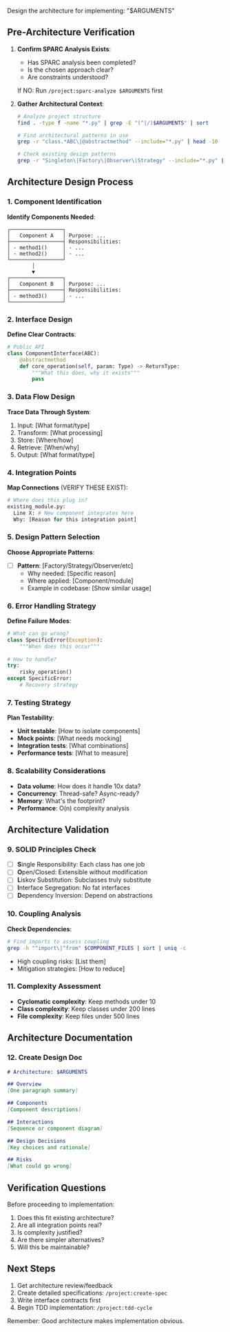 Design the architecture for implementing: "$ARGUMENTS"

## Pre-Architecture Verification
1. **Confirm SPARC Analysis Exists**:
   - Has SPARC analysis been completed?
   - Is the chosen approach clear?
   - Are constraints understood?
   
   If NO: Run `/project:sparc-analyze $ARGUMENTS` first

2. **Gather Architectural Context**:
   ```bash
   # Analyze project structure
   find . -type f -name "*.py" | grep -E "(^|/)$ARGUMENTS" | sort
   
   # Find architectural patterns in use
   grep -r "class.*ABC\|@abstractmethod" --include="*.py" | head -10
   
   # Check existing design patterns
   grep -r "Singleton\|Factory\|Observer\|Strategy" --include="*.py" | head -10
   ```

## Architecture Design Process

### 1. Component Identification
**Identify Components Needed**:
```
┌─────────────────┐
│   Component A   │ Purpose: ...
├─────────────────┤ Responsibilities:
│ - method1()     │ - ...
│ - method2()     │ - ...
└─────────────────┘
        │
        ▼
┌─────────────────┐
│   Component B   │ Purpose: ...
├─────────────────┤ Responsibilities:
│ - method3()     │ - ...
└─────────────────┘
```

### 2. Interface Design
**Define Clear Contracts**:
```python
# Public API
class ComponentInterface(ABC):
    @abstractmethod
    def core_operation(self, param: Type) -> ReturnType:
        """What this does, why it exists"""
        pass
```

### 3. Data Flow Design
**Trace Data Through System**:
1. Input: [What format/type]
2. Transform: [What processing]
3. Store: [Where/how]
4. Retrieve: [When/why]
5. Output: [What format/type]

### 4. Integration Points
**Map Connections** (VERIFY THESE EXIST):
```python
# Where does this plug in?
existing_module.py:
  Line X: # New component integrates here
  Why: [Reason for this integration point]
```

### 5. Design Pattern Selection
**Choose Appropriate Patterns**:
- [ ] **Pattern**: [Factory/Strategy/Observer/etc]
  - Why needed: [Specific reason]
  - Where applied: [Component/module]
  - Example in codebase: [Show similar usage]

### 6. Error Handling Strategy
**Define Failure Modes**:
```python
# What can go wrong?
class SpecificError(Exception):
    """When does this occur"""
    
# How to handle?
try:
    risky_operation()
except SpecificError:
    # Recovery strategy
```

### 7. Testing Strategy
**Plan Testability**:
- **Unit testable**: [How to isolate components]
- **Mock points**: [What needs mocking]
- **Integration tests**: [What combinations]
- **Performance tests**: [What to measure]

### 8. Scalability Considerations
- **Data volume**: How does it handle 10x data?
- **Concurrency**: Thread-safe? Async-ready?
- **Memory**: What's the footprint?
- **Performance**: O(n) complexity analysis

## Architecture Validation

### 9. SOLID Principles Check
- [ ] **S**ingle Responsibility: Each class has one job
- [ ] **O**pen/Closed: Extensible without modification
- [ ] **L**iskov Substitution: Subclasses truly substitute
- [ ] **I**nterface Segregation: No fat interfaces
- [ ] **D**ependency Inversion: Depend on abstractions

### 10. Coupling Analysis
**Check Dependencies**:
```bash
# Find imports to assess coupling
grep -h "^import\|^from" $COMPONENT_FILES | sort | uniq -c
```
- High coupling risks: [List them]
- Mitigation strategies: [How to reduce]

### 11. Complexity Assessment
- **Cyclomatic complexity**: Keep methods under 10
- **Class complexity**: Keep classes under 200 lines
- **File complexity**: Keep files under 500 lines

## Architecture Documentation

### 12. Create Design Doc
```markdown
# Architecture: $ARGUMENTS

## Overview
[One paragraph summary]

## Components
[Component descriptions]

## Interactions
[Sequence or component diagram]

## Design Decisions
[Key choices and rationale]

## Risks
[What could go wrong]
```

## Verification Questions
Before proceeding to implementation:
1. Does this fit existing architecture?
2. Are all integration points real?
3. Is complexity justified?
4. Are there simpler alternatives?
5. Will this be maintainable?

## Next Steps
1. Get architecture review/feedback
2. Create detailed specifications: `/project:create-spec`
3. Write interface contracts first
4. Begin TDD implementation: `/project:tdd-cycle`

Remember: Good architecture makes implementation obvious.